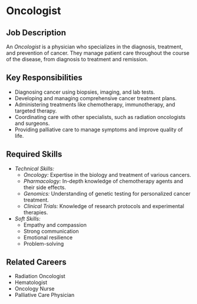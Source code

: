 # Oncologist

## Job Description
An *Oncologist* is a physician who specializes in the diagnosis, treatment, and prevention of cancer. They manage patient care throughout the course of the disease, from diagnosis to treatment and remission.

## Key Responsibilities
- Diagnosing cancer using biopsies, imaging, and lab tests.
- Developing and managing comprehensive cancer treatment plans.
- Administering treatments like chemotherapy, immunotherapy, and targeted therapy.
- Coordinating care with other specialists, such as radiation oncologists and surgeons.
- Providing palliative care to manage symptoms and improve quality of life.

## Required Skills
- *Technical Skills:*
    - *Oncology:* Expertise in the biology and treatment of various cancers.
    - *Pharmacology:* In-depth knowledge of chemotherapy agents and their side effects.
    - *Genomics:* Understanding of genetic testing for personalized cancer treatment.
    - *Clinical Trials:* Knowledge of research protocols and experimental therapies.
- *Soft Skills:*
    - Empathy and compassion
    - Strong communication
    - Emotional resilience
    - Problem-solving

## Related Careers
- Radiation Oncologist
- Hematologist
- Oncology Nurse
- Palliative Care Physician